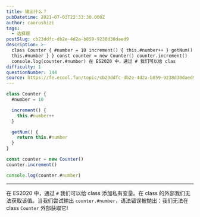 ```yaml
---
title: 输出什么？
pubDatetime: 2021-07-03T22:33:30.000Z
author: caorushizi
tags:
  - 选择题
postSlug: cb23ddfc-db2e-4d2a-b859-9238d30daed9
description: >-
  class Counter { #number = 10 increment() { this.#number++ } getNum() { return
  this.#number } } const counter = new Counter() counter.increment()
  console.log(counter.#number) 在 ES2020 中，通过 # 我们可以给 clas
difficulty: 1
questionNumber: 144
source: https://fe.ecool.fun/topic/cb23ddfc-db2e-4d2a-b859-9238d30daed9
---
```


```javascript
class Counter {
  #number = 10

  increment() {
    this.#number++
  }

  getNum() {
    return this.#number
  }
}

const counter = new Counter()
counter.increment()

console.log(counter.#number)
```

---

在 ES2020 中，通过 `#` 我们可以给 class 添加私有变量。在 class 的外部我们无法获取该值。当我们尝试输出 `counter.#number`，语法错误被抛出：我们无法在 class `Counter` 外部获取它!
